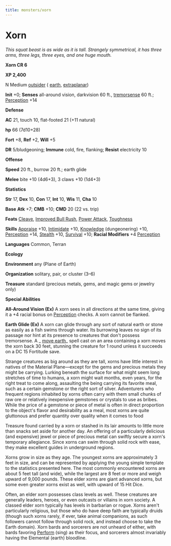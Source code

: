 ```yaml
---
title: monsters/xorn
---
```

# Xorn

_This squat beast is as wide as it is tall. Strangely symmetrical, it has three arms, three legs, three eyes, and one huge mouth._

**Xorn CR 6**

**XP 2,400**

N Medium [outsider](creatureTypes#_outsider) ( [earth](creatureTypes#_earth-subtype), [extraplanar](creatureTypes#_extraplanar-subtype))

**Init** +0; **Senses** all-around vision, darkvision 60 ft., [tremorsense](universalMonsterRules#_tremorsense) 60 ft.; [Perception](../skills/perception#_perception) +14

**Defense**

**AC** 21, touch 10, flat-footed 21 (+11 natural)

**hp** 66 (7d10+28)

**Fort** +8, **Ref** +2, **Will** +5

**DR** 5/bludgeoning; **Immune** cold, fire, flanking; **Resist** electricity 10

**Offense**

**Speed** 20 ft., burrow 20 ft.; earth glide

**Melee** bite +10 (4d6+3), 3 claws +10 (1d4+3)

**Statistics**

**Str** 17, **Dex** 10, **Con** 17, **Int** 10, **Wis** 11, **Cha** 10

**Base**  **Atk** +7; **CMB** +10; **CMD** 20 (22 vs. trip)

**Feats** [Cleave](../feats#_cleave), [Improved Bull Rush](../feats#_improved-bull-rush), [Power Attack](../feats#_power-attack), [Toughness](../feats#_toughness)

**Skills** [Appraise](../skills/appraise#_appraise) +10, [Intimidate](../skills/intimidate#_intimidate) +10, [Knowledge](../skills/knowledge#_knowledge) (dungeonering) +10, [Perception](../skills/perception#_perception) +14, [Stealth](../skills/stealth#_stealth) +10, [Survival](../skills/survival#_survival) +10; **Racial Modifiers** +4 [Perception](../skills/perception#_perception)

**Languages** Common, Terran

**Ecology**

**Environment** any (Plane of Earth)

**Organization** solitary, pair, or cluster (3–6)

**Treasure** standard (precious metals, gems, and magic gems or jewelry only)

**Special Abilities**

**All-Around Vision (Ex)** A xorn sees in all directions at the same time, giving it a +4 racial bonus on [Perception](../skills/perception#_perception) checks. A xorn cannot be flanked.

**Earth Glide (Ex)** A xorn can glide through any sort of natural earth or stone as easily as a fish swims through water. Its burrowing leaves no sign of its passage nor hint at its presence to creatures that don't possess tremorsense. A _ [move earth](../spells/moveEarth#_move-earth)_ spell cast on an area containing a xorn moves the xorn back 30 feet, stunning the creature for 1 round unless it succeeds on a DC 15 Fortitude save.

Strange creatures as big around as they are tall, xorns have little interest in natives of the Material Plane—except for the gems and precious metals they might be carrying. Lurking beneath the surface for what might seem long stretches of time to humans, a xorn might wait months, even years, for the right treat to come along, assaulting the being carrying its favorite meal, such as a certain gemstone or the right sort of silver. Adventurers who frequent regions inhabited by xorns often carry with them small chunks of raw ore or relatively inexpensive gemstones or crystals to use as bribes. While the price of a gemstone or piece of metal is often in direct proportion to the object's flavor and desirability as a meal, most xorns are quite gluttonous and prefer quantity over quality when it comes to food

Treasure found carried by a xorn or stashed in its lair amounts to little more than snacks set aside for another day. An offering of a particularly delicious (and expensive) jewel or piece of precious metal can swiftly secure a xorn's temporary allegiance. Since xorns can swim through solid rock with ease, they make excellent guides in underground regions.

Xorns grow in size as they age. The youngest xorns are approximately 3 feet in size, and can be represented by applying the young simple template to the statistics presented here. The most commonly encountered xorns are about 5 feet tall (and wide), while the largest are 8 feet or more and weigh upward of 9,000 pounds. These elder xorns are giant advanced xorns, but some even greater xorns exist as well, with upward of 15 Hit Dice.

Often, an elder xorn possesses class levels as well. These creatures are generally leaders, heroes, or even outcasts or villains in xorn society. A classed elder xorn typically has levels in barbarian or rogue. Xorns aren't particularly religious, but those who do have deep faith are typically druids (though such xorns rarely, if ever, take animal companions, as such followers cannot follow through solid rock, and instead choose to take the Earth domain). Xorn bards and sorcerers are not unheard of either, with bards favoring [Perform](../skills/perform#_perform) (sing) as their focus, and sorcerers almost invariably having the Elemental (earth) bloodline.

